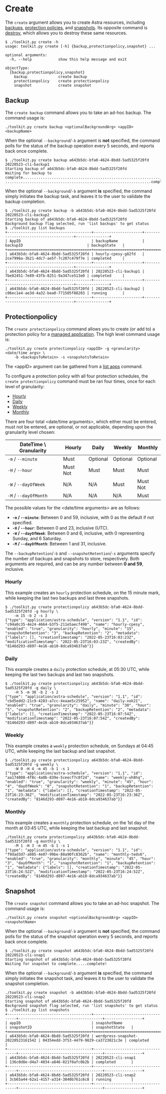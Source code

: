 # Create

The `create` argument allows you to create Astra resources, including [backups](#backup), [protection policies](#protectionpolicy), and [snapshots](#snapshot).  Its opposite command is [destroy](../destroy/README.md), which allows you to destroy these same resources.

```text
$ ./toolkit.py create -h
usage: toolkit.py create [-h] {backup,protectionpolicy,snapshot} ...

optional arguments:
  -h, --help            show this help message and exit

objectType:
  {backup,protectionpolicy,snapshot}
    backup              create backup
    protectionpolicy    create protectionpolicy
    snapshot            create snapshot
```

## Backup

The `create backup` command allows you to take an ad-hoc backup.  The command usage is:

```text
./toolkit.py create backup <optionalBackgroundArg> <appID> <backupName>
```

When the optional `--background`/`-b` argument is **not** specified, the command polls for the status of the backup operation every 5 seconds, and reports back once complete.

```text
$ ./toolkit.py create backup a643b5dc-bfa0-4624-8bdd-5ad5325f20fd 20220523-cli-backup1
Starting backup of a643b5dc-bfa0-4624-8bdd-5ad5325f20fd
Waiting for backup to complete.....................................................................
..................................................................complete!
```

When the optional `--background`/`-b` argument **is** specified, the command simply initiates the backup task, and leaves it to the user to validate the backup completion.

```text
$ ./toolkit.py create backup -b a643b5dc-bfa0-4624-8bdd-5ad5325f20fd 20220523-cli-backup2
Starting backup of a643b5dc-bfa0-4624-8bdd-5ad5325f20fd
Background backup flag selected, run 'list backups' to get status
$ ./toolkit.py list backups
+--------------------------------------+----------------------+--------------------------------------+---------------+
| AppID                                | backupName           | backupID                             | backupState   |
+======================================+======================+======================================+===============+
| a643b5dc-bfa0-4624-8bdd-5ad5325f20fd | hourly-cpesy-g82fd   | 2ce7996a-3b21-4dc7-ae5f-7c287c479f7e | completed     |
+--------------------------------------+----------------------+--------------------------------------+---------------+
| a643b5dc-bfa0-4624-8bdd-5ad5325f20fd | 20220523-cli-backup1 | 7be82451-7e89-43fb-8251-9a347ce513e0 | completed     |
+--------------------------------------+----------------------+--------------------------------------+---------------+
| a643b5dc-bfa0-4624-8bdd-5ad5325f20fd | 20220523-cli-backup2 | c06ec1e4-ae3d-4a32-bea0-771505f88203 | running       |
+--------------------------------------+----------------------+--------------------------------------+---------------+
```

## Protectionpolicy

The `create protectionpolicy` command allows you to create (or add to) a protection policy for a [managed application](../manage/README.md#app).  The high level command usage is:

```text
./toolkit.py create protectionpolicy <appID> -g <granularity> <date/time args> \
    -b <backupsToRetain> -s <snapshotsToRetain>
```

The \<appID\> argument can be gathered from a [list apps](../list/README.md#apps) command.

To configure a protection policy with all four protection schedules, the `create protectionpolicy` command must be ran four times, once for each level of granularity:

* [Hourly](#hourly)
* [Daily](#daily)
* [Weekly](#weekly)
* [Monthly](#monthly)

There are four total \<date/time arguments\>, which either must be entered, must not be entered, are optional, or not applicable, depending upon the granularity level chosen:

| DateTime \ Granularity | Hourly   | Daily    | Weekly   | Monthly  |
| ---------------------- | -------- | -------- | -------- | -------- |
| `-m` / `--minute`      | Must     | Optional | Optional | Optional |
| `-H` / `--hour`        | Must Not | Must     | Must     | Must     |
| `-W` / `--dayOfWeek`   | N/A      | N/A      | Must     | Must Not |
| `-M` / `--dayOfMonth`  | N/A      | N/A      | N/A      | Must     |

The possible values for the \<date/time arguments\> are as follows:

* **`-m` / `--minute`**: Between 0 and 59, inclusive, with 0 as the default if not specified.
* **`-H` / `--hour`**: Between 0 and 23, inclusive (UTC).
* **`-W` / `--dayOfWeek`**: Between 0 and 6, inclusive, with 0 representing Sunday, and 6 Saturday.
* **`-M` / `--dayOfMonth`**: Between 1 and 31, inclusive.

The `--backupRetention`/`-b` and `--snapshotRetention`/`-s` arguments specify the number of backups and snapshots to store, respectively.  Both arguments are required, and can be any number between **0 and 59**, inclusive.

### Hourly

This example creates an `hourly` protection schedule, on the 15 minute mark, while keeping the last two backups and last three snapshots.

```text
$ ./toolkit.py create protectionpolicy a643b5dc-bfa0-4624-8bdd-5ad5325f20fd -g hourly \
    -m 15 -b 2 -s 3
{"type": "application/astra-schedule", "version": "1.1", "id": "c94a0c35-4e24-4664-b3f5-211e5aecf498", "name": "hourly-cpesy", "enabled": "true", "granularity": "hourly", "minute": "15", "snapshotRetention": "3", "backupRetention": "2", "metadata": {"labels": [], "creationTimestamp": "2022-05-23T16:03:23Z", "modificationTimestamp": "2022-05-23T16:03:23Z", "createdBy": "8146d293-d897-4e16-ab10-8dca934637ab"}}
```

### Daily

This example creates a `daily` protection schedule, at 05:30 UTC, while keeping the last two backups and last two snapshots.

```text
$ ./toolkit.py create protectionpolicy a643b5dc-bfa0-4624-8bdd-5ad5325f20fd -g daily \
    -H 5 -m 30 -b 2 -s 2
{"type": "application/astra-schedule", "version": "1.1", "id": "cbd5edd2-21c9-4283-a7cc-4eaae5c25952", "name": "daily-xok21", "enabled": "true", "granularity": "daily", "minute": "30", "hour": "5", "snapshotRetention": "2", "backupRetention": "2", "metadata": {"labels": [], "creationTimestamp": "2022-05-23T16:07:54Z", "modificationTimestamp": "2022-05-23T16:07:54Z", "createdBy": "8146d293-d897-4e16-ab10-8dca934637ab"}}
```

### Weekly

This example creates a `weekly` protection schedule, on Sundays at 04:45 UTC, while keeping the last backup and last snapshot.

```text
$ ./toolkit.py create protectionpolicy a643b5dc-bfa0-4624-8bdd-5ad5325f20fd -g weekly \
    -W 0 -H 4 -m 45 -b 1 -s 1
{"type": "application/astra-schedule", "version": "1.1", "id": "aa174808-4f8c-4a0b-839e-5ceecf7c0f2d", "name": "weekly-uh8hq", "enabled": "true", "granularity": "weekly", "minute": "45", "hour": "4", "dayOfWeek": "0", "snapshotRetention": "1", "backupRetention": "1", "metadata": {"labels": [], "creationTimestamp": "2022-05-23T16:23:36Z", "modificationTimestamp": "2022-05-23T16:23:36Z", "createdBy": "8146d293-d897-4e16-ab10-8dca934637ab"}}
```

### Monthly

This example creates a `monthly` protection schedule, on the 1st day of the month at 03:45 UTC, while keeping the last backup and last snapshot.

```text
./toolkit.py create protectionpolicy a643b5dc-bfa0-4624-8bdd-5ad5325f20fd -g monthly \
    -M 1 -H 3 -m 45 -b 1 -s 1
{"type": "application/astra-schedule", "version": "1.1", "id": "f9dad3d7-a085-4e07-99be-88a90fc8362b", "name": "monthly-teds6", "enabled": "true", "granularity": "monthly", "minute": "45", "hour": "3", "dayOfMonth": "1", "snapshotRetention": "1", "backupRetention": "1", "metadata": {"labels": [], "creationTimestamp": "2022-05-23T16:24:52Z", "modificationTimestamp": "2022-05-23T16:24:52Z", "createdBy": "8146d293-d897-4e16-ab10-8dca934637ab"}}
```

## Snapshot

The `create snapshot` command allows you to take an ad-hoc snapshot.  The command usage is:

```text
./toolkit.py create snapshot <optionalBackgroundArg> <appID> <snapshotName>
```

When the optional `--background`/`-b` argument is **not** specified, the command polls for the status of the snapshot operation every 5 seconds, and reports back once complete.

```text
$ ./toolkit.py create snapshot a643b5dc-bfa0-4624-8bdd-5ad5325f20fd 20220523-cli-snap1
Starting snapshot of a643b5dc-bfa0-4624-8bdd-5ad5325f20fd
Waiting for snapshot to complete.....complete!
```

When the optional `--background`/`-b` argument **is** specified, the command simply initiates the snapshot task, and leaves it to the user to validate the snapshot completion.

```text
./toolkit.py create snapshot -b a643b5dc-bfa0-4624-8bdd-5ad5325f20fd 20220523-cli-snap2
Starting snapshot of a643b5dc-bfa0-4624-8bdd-5ad5325f20fd
Background snapshot flag selected, run 'list snapshots' to get status
$ ./toolkit.py list snapshots
+--------------------------------------+-----------------------------------+--------------------------------------+-----------------+
| appID                                | snapshotName                      | snapshotID                           | snapshotState   |
+======================================+===================================+======================================+=================+
| a643b5dc-bfa0-4624-8bdd-5ad5325f20fd | wordpress-snapshot-20220523161542 | 04354edd-3f53-4479-9829-ca3723021c3e | completed       |
+--------------------------------------+-----------------------------------+--------------------------------------+-----------------+
| a643b5dc-bfa0-4624-8bdd-5ad5325f20fd | 20220523-cli-snap1                | 136c0d8e-d4a7-4034-a846-021f0afc0b2b | completed       |
+--------------------------------------+-----------------------------------+--------------------------------------+-----------------+
| a643b5dc-bfa0-4624-8bdd-5ad5325f20fd | 20220523-cli-snap2                | 3cb65a44-62a1-4157-a314-3840b761c6c8 | running         |
+--------------------------------------+-----------------------------------+--------------------------------------+-----------------+

```
